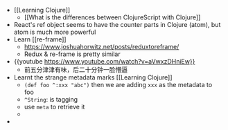 - [[Learning Clojure]]
	- [[What is the differences between ClojureScript with Clojure]]
- React's ref object seems to have the counter parts in Clojure (atom), but atom is much more powerful
- Learn [[re-frame]]
	- https://www.joshuahorwitz.net/posts/reduxtoreframe/
	- Redux & re-frame is pretty similar
- {{youtube https://www.youtube.com/watch?v=aVwxzDHniEw}}
	- 前五分津津有味，后二十分钟一脸懵逼
- Learnt the strange metadata marks [[Learning Clojure]]
	- `(def foo ^:xxx "abc")` then we are adding `xxx` as the metadata to foo
	- `^String`: is tagging
	- use `meta` to retrieve it
	-
-